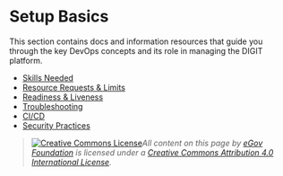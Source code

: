 # Setup Basics

This section contains docs and information resources that guide you through the key DevOps concepts and its role in managing the DIGIT platform.

* [Skills Needed](setup-digit/devops-skills.md)
* [Resource Requests & Limits](deployment-key-concepts/resource-requests-and-limits.md)
* [Readiness & Liveness](deployment-key-concepts/probes.md)
* [Troubleshooting](troubleshooting/)
* [CI/CD](deployment-key-concepts/cicd.md)
* [Security Practices](deployment-key-concepts/security-practices.md)

> [![Creative Commons License](https://i.creativecommons.org/l/by/4.0/80x15.png)_​_](http://creativecommons.org/licenses/by/4.0/)_All content on this page by_ [_eGov Foundation_](https://egov.org.in/) _is licensed under a_ [_Creative Commons Attribution 4.0 International License_](http://creativecommons.org/licenses/by/4.0/)_._
